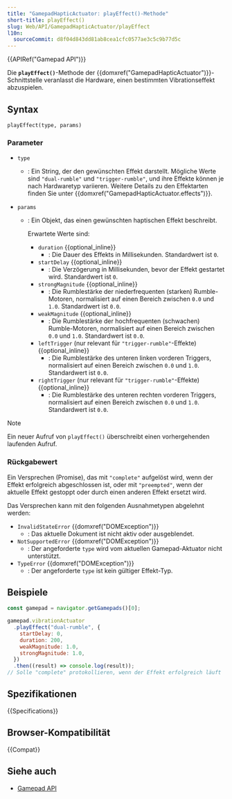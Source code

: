 ```yaml
---
title: "GamepadHapticActuator: playEffect()-Methode"
short-title: playEffect()
slug: Web/API/GamepadHapticActuator/playEffect
l10n:
  sourceCommit: d8f04d843dd81ab8cea1cfc0577ae3c5c9b77d5c
---
```


{{APIRef("Gamepad API")}}

Die **`playEffect()`**-Methode der {{domxref("GamepadHapticActuator")}}-Schnittstelle veranlasst die Hardware, einen bestimmten Vibrationseffekt abzuspielen.

## Syntax

```js-nolint
playEffect(type, params)
```

### Parameter

- `type`

  - : Ein String, der den gewünschten Effekt darstellt. Mögliche Werte sind `"dual-rumble"` und `"trigger-rumble"`, und ihre Effekte können je nach Hardwaretyp variieren. Weitere Details zu den Effektarten finden Sie unter {{domxref("GamepadHapticActuator.effects")}}.

- `params`

  - : Ein Objekt, das einen gewünschten haptischen Effekt beschreibt.

    Erwartete Werte sind:

    - `duration` {{optional_inline}}
      - : Die Dauer des Effekts in Millisekunden.
        Standardwert ist `0`.
    - `startDelay` {{optional_inline}}
      - : Die Verzögerung in Millisekunden, bevor der Effekt gestartet wird.
        Standardwert ist `0`.
    - `strongMagnitude` {{optional_inline}}
      - : Die Rumblestärke der niederfrequenten (starken) Rumble-Motoren, normalisiert auf einen Bereich zwischen `0.0` und `1.0`.
        Standardwert ist `0.0`.
    - `weakMagnitude` {{optional_inline}}
      - : Die Rumblestärke der hochfrequenten (schwachen) Rumble-Motoren, normalisiert auf einen Bereich zwischen `0.0` und `1.0`.
        Standardwert ist `0.0`.
    - `leftTrigger` (nur relevant für `"trigger-rumble"`-Effekte) {{optional_inline}}
      - : Die Rumblestärke des unteren linken vorderen Triggers, normalisiert auf einen Bereich zwischen `0.0` und `1.0`.
        Standardwert ist `0.0`.
    - `rightTrigger` (nur relevant für `"trigger-rumble"`-Effekte) {{optional_inline}}
      - : Die Rumblestärke des unteren rechten vorderen Triggers, normalisiert auf einen Bereich zwischen `0.0` und `1.0`.
        Standardwert ist `0.0`.

> [!NOTE]
> Ein neuer Aufruf von `playEffect()` überschreibt einen vorhergehenden laufenden Aufruf.

### Rückgabewert

Ein Versprechen (Promise), das mit `"complete"` aufgelöst wird, wenn der Effekt erfolgreich abgeschlossen ist, oder mit `"preempted"`, wenn der aktuelle Effekt gestoppt oder durch einen anderen Effekt ersetzt wird.

Das Versprechen kann mit den folgenden Ausnahmetypen abgelehnt werden:

- `InvalidStateError` {{domxref("DOMException")}}
  - : Das aktuelle Dokument ist nicht aktiv oder ausgeblendet.
- `NotSupportedError` {{domxref("DOMException")}}
  - : Der angeforderte `type` wird vom aktuellen Gamepad-Aktuator nicht unterstützt.
- `TypeError` {{domxref("DOMException")}}
  - : Der angeforderte `type` ist kein gültiger Effekt-Typ.

## Beispiele

```js
const gamepad = navigator.getGamepads()[0];

gamepad.vibrationActuator
  .playEffect("dual-rumble", {
    startDelay: 0,
    duration: 200,
    weakMagnitude: 1.0,
    strongMagnitude: 1.0,
  })
  .then((result) => console.log(result));
// Solle "complete" protokollieren, wenn der Effekt erfolgreich läuft
```

## Spezifikationen

{{Specifications}}

## Browser-Kompatibilität

{{Compat}}

## Siehe auch

- [Gamepad API](/de/docs/Web/API/Gamepad_API)
